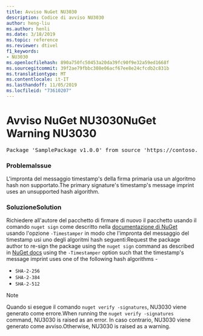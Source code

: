 ```yaml
---
title: Avviso NuGet NU3030
description: Codice di avviso NU3030
author: heng-liu
ms.author: henli
ms.date: 3/18/2019
ms.topic: reference
ms.reviewer: dtivel
f1_keywords:
- NU3030
ms.openlocfilehash: 890a750fc50453a20da39fc90f9e32a59ed1668f
ms.sourcegitcommit: 39f2ae79fbbc308e06acf67ee8e24cfcdb2c831b
ms.translationtype: MT
ms.contentlocale: it-IT
ms.lasthandoff: 11/05/2019
ms.locfileid: "73610207"
---
```

# <a name="nuget-warning-nu3030"></a><span data-ttu-id="af929-103">Avviso NuGet NU3030</span><span class="sxs-lookup"><span data-stu-id="af929-103">NuGet Warning NU3030</span></span>

<pre>Package 'SamplePackage v1.0.0' from source 'https://contoso.com/index.json': The primary signature's timestamp's message imprint uses an unsupported hash algorithm.</pre>

### <a name="issue"></a><span data-ttu-id="af929-104">Problema</span><span class="sxs-lookup"><span data-stu-id="af929-104">Issue</span></span>

<span data-ttu-id="af929-105">L'impronta del messaggio timestamp's della firma primaria usa un algoritmo hash non supportato.</span><span class="sxs-lookup"><span data-stu-id="af929-105">The primary signature's timestamp's message imprint uses an unsupported hash algorithm.</span></span>  


### <a name="solution"></a><span data-ttu-id="af929-106">Soluzione</span><span class="sxs-lookup"><span data-stu-id="af929-106">Solution</span></span>

<span data-ttu-id="af929-107">Richiedere all'autore del pacchetto di firmare di nuovo il pacchetto usando il comando `nuget sign` come descritto nella [documentazione di NuGet](https://docs.microsoft.com/nuget/create-packages/sign-a-package) usando l'opzione `-Timestamper` in modo che l'impronta del messaggio del timestamp usi uno degli algoritmi hash seguenti:</span><span class="sxs-lookup"><span data-stu-id="af929-107">Request the package author to re-sign the package using the `nuget sign` command as described in [NuGet docs](https://docs.microsoft.com/nuget/create-packages/sign-a-package) using the `-Timestamper` option such that the timestamp's message imprint uses one of the following hash algorithms -</span></span>
* `SHA-2-256`
* `SHA-2-384`
* `SHA-2-512`


> [!Note]
> <span data-ttu-id="af929-108">Quando si esegue il comando `nuget verify -signatures`, NU3030 viene generato come errore.</span><span class="sxs-lookup"><span data-stu-id="af929-108">When running the `nuget verify -signatures` command, NU3030 is raised as an error.</span></span> <span data-ttu-id="af929-109">In caso contrario, NU3030 viene generato come avviso.</span><span class="sxs-lookup"><span data-stu-id="af929-109">Otherwise, NU3030 is raised as a warning.</span></span>